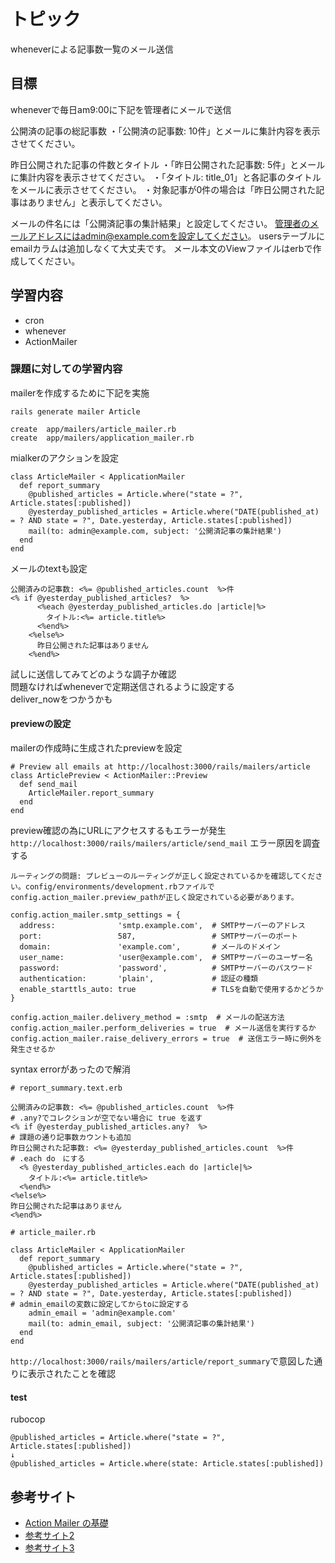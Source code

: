 # トピック
wheneverによる記事数一覧のメール送信

## 目標
wheneverで毎日am9:00に下記を管理者にメールで送信

公開済の記事の総記事数
・「公開済の記事数: 10件」とメールに集計内容を表示させてください。

昨日公開された記事の件数とタイトル
・「昨日公開された記事数: 5件」とメールに集計内容を表示させてください。
・「タイトル: title_01」と各記事のタイトルをメールに表示させてください。
・対象記事が0件の場合は「昨日公開された記事はありません」と表示してください。

メールの件名には「公開済記事の集計結果」と設定してください。
管理者のメールアドレスにはadmin@example.comを設定してください。
usersテーブルにemailカラムは追加しなくて大丈夫です。
メール本文のViewファイルはerbで作成してください。

## 学習内容
- cron
- whenever
- ActionMailer

### 課題に対しての学習内容
mailerを作成するために下記を実施
```
rails generate mailer Article 
```
```
create  app/mailers/article_mailer.rb
create  app/mailers/application_mailer.rb
```
mialkerのアクションを設定
```
class ArticleMailer < ApplicationMailer
  def report_summary
    @published_articles = Article.where("state = ?", Article.states[:published])
    @yesterday_published_articles = Article.where("DATE(published_at) = ? AND state = ?", Date.yesterday, Article.states[:published])
    mail(to: admin@example.com, subject: '公開済記事の集計結果')
  end
end
```
メールのtextも設定
```
公開済みの記事数: <%= @published_articles.count  %>件
<% if @yesterday_published_articles?  %>
      <%each @yesterday_published_articles.do |article|%>
        タイトル:<%= article.title%>
      <%end%>
    <%else%>
      昨日公開された記事はありません
    <%end%>
```

試しに送信してみてどのような調子か確認  
問題なければwheneverで定期送信されるように設定する  
deliver_nowをつかうかも

#### previewの設定
mailerの作成時に生成されたpreviewを設定
```
# Preview all emails at http://localhost:3000/rails/mailers/article
class ArticlePreview < ActionMailer::Preview
  def send_mail
    ArticleMailer.report_summary
  end
end
```
preview確認の為にURLにアクセスするもエラーが発生
`http://localhost:3000/rails/mailers/article/send_mail`
エラー原因を調査する

`ルーティングの問題: プレビューのルーティングが正しく設定されているかを確認してください。config/environments/development.rbファイルでconfig.action_mailer.preview_pathが正しく設定されている必要があります。`
```
config.action_mailer.smtp_settings = {
  address:              'smtp.example.com',  # SMTPサーバーのアドレス
  port:                 587,                 # SMTPサーバーのポート
  domain:               'example.com',       # メールのドメイン
  user_name:            'user@example.com',  # SMTPサーバーのユーザー名
  password:             'password',          # SMTPサーバーのパスワード
  authentication:       'plain',             # 認証の種類
  enable_starttls_auto: true                 # TLSを自動で使用するかどうか
}

config.action_mailer.delivery_method = :smtp  # メールの配送方法
config.action_mailer.perform_deliveries = true  # メール送信を実行するか
config.action_mailer.raise_delivery_errors = true  # 送信エラー時に例外を発生させるか
```
syntax errorがあったので解消
```
# report_summary.text.erb

公開済みの記事数: <%= @published_articles.count  %>件
# .any?でコレクションが空でない場合に true を返す
<% if @yesterday_published_articles.any?  %>
# 課題の通り記事数カウントも追加
昨日公開された記事数: <%= @yesterday_published_articles.count  %>件
# .each do　にする
  <% @yesterday_published_articles.each do |article|%>
    タイトル:<%= article.title%>
  <%end%>
<%else%>
昨日公開された記事はありません
<%end%>

# article_mailer.rb

class ArticleMailer < ApplicationMailer
  def report_summary
    @published_articles = Article.where("state = ?", Article.states[:published])
    @yesterday_published_articles = Article.where("DATE(published_at) = ? AND state = ?", Date.yesterday, Article.states[:published])
# admin_emailの変数に設定してからtoに設定する
    admin_email = 'admin@example.com'
    mail(to: admin_email, subject: '公開済記事の集計結果')
  end
end
```
`http://localhost:3000/rails/mailers/article/report_summary`で意図した通りに表示されたことを確認

#### test
rubocop
```
@published_articles = Article.where("state = ?",  Article.states[:published])
↓
@published_articles = Article.where(state: Article.states[:published])
``` 

## 参考サイト
- [Action Mailer の基礎](https://railsguides.jp/action_mailer_basics.html)
- [参考サイト2](https://www.google.com/?hl=ja)
- [参考サイト3](https://www.google.com/?hl=ja)